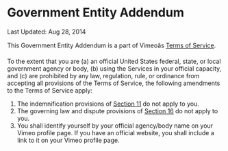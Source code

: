 Government Entity Addendum
==========================

Last Updated: Aug 28, 2014

This Government Entity Addendum is a part of Vimeoâ&#128;&#153;s [Terms of Service](/terms).

To the extent that you are (a) an official United States federal, state, or local government agency or body, (b) using the Services in your official capacity, and (c) are prohibited by any law, regulation, rule, or ordinance from accepting all provisions of the Terms of Service, the following amendments to the Terms of Service apply:

1. The indemnification provisions of [Section 11](/terms#indemnification) do not apply to you.
2. The governing law and dispute provisions of [Section 16](/terms#general_provisions) do not apply to you.
3. You shall identify yourself by your official agency/body name on your Vimeo profile page. If you have an official website, you shall include a link to it on your Vimeo profile page.